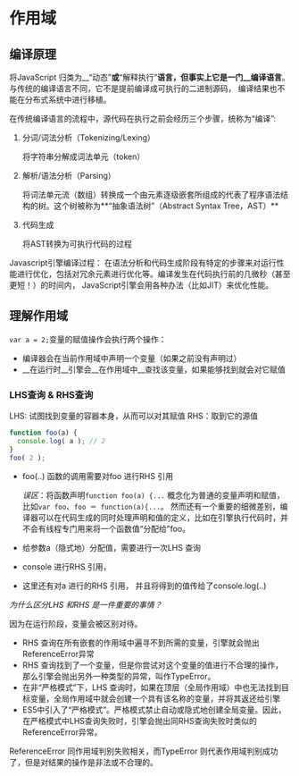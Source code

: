 # 作用域

## 编译原理
将JavaScript 归类为__“动态”__或__“解释执行”__语言，但事实上它是一门__编译语言__。与传统的编译语言不同，它不是提前编译成可执行的二进制源码，
编译结果也不能在分布式系统中进行移植。

在传统编译语言的流程中，源代码在执行之前会经历三个步骤，统称为“编译”: 
1. 分词/词法分析（Tokenizing/Lexing）
    
    将字符串分解成词法单元（token）
2. 解析/语法分析（Parsing）
    
    将词法单元流（数组）转换成一个由元素逐级嵌套所组成的代表了程序语法结构的树。这个树被称为**“抽象语法树”（Abstract Syntax Tree，AST）**
3. 代码生成  
    
    将AST转换为可执行代码的过程

Javascript引擎编译过程：
在语法分析和代码生成阶段有特定的步骤来对运行性能进行优化，包括对冗余元素进行优化等。编译发生在代码执行前的几微秒（甚至更短！）的时间内，
JavaScript引擎会用各种办法（比如JIT）来优化性能。

## 理解作用域
`var a = 2;`变量的赋值操作会执行两个操作：
- 编译器会在当前作用域中声明一个变量（如果之前没有声明过）
- __在运行时__引擎会__在作用域中__查找该变量，如果能够找到就会对它赋值

### LHS查询 & RHS查询
LHS: 试图找到变量的容器本身，从而可以对其赋值
RHS：取到它的源值

```javascript
function foo(a) {
  console.log( a ); // 2
}
foo( 2 );
```
- foo(..) 函数的调用需要对foo 进行RHS 引用 
    
    _误区_：将函数声明`function foo(a) {...` 概念化为普通的变量声明和赋值，比如`var foo`、`foo ＝ function(a){...`。
    然而还有一个重要的细微差别，编译器可以在代码生成的同时处理声明和值的定义，比如在引擎执行代码时，并不会有线程专门用来将一个函数值“分配给”foo。
- 给参数a（隐式地）分配值，需要进行一次LHS 查询
- console 进行RHS 引用，
- 这里还有对a 进行的RHS 引用， 并且将得到的值传给了console.log(..)

_为什么区分LHS 和RHS 是一件重要的事情？_

因为在运行阶段，变量会被区别对待。

- RHS 查询在所有嵌套的作用域中遍寻不到所需的变量，引擎就会抛出ReferenceError异常
- RHS 查询找到了一个变量，但是你尝试对这个变量的值进行不合理的操作，那么引擎会抛出另外一种类型的异常，叫作TypeError。
- 在非“严格模式”下，LHS 查询时，如果在顶层（全局作用域）中也无法找到目标变量，全局作用域中就会创建一个具有该名称的变量，并将其返还给引擎
- ES5中引入了“严格模式”。严格模式禁止自动或隐式地创建全局变量。因此，在严格模式中LHS查询失败时，引擎会抛出同RHS查询失败时类似的ReferenceError异常。

ReferenceError 同作用域判别失败相关，而TypeError 则代表作用域判别成功了，但是对结果的操作是非法或不合理的。